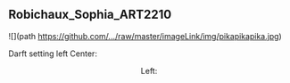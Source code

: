 ## Robichaux_Sophia_ART2210
![](path https://github.com/.../raw/master/imageLink/img/pikapikapika.jpg)

Darft setting left
Center: <div align=center>
Left: <div align=left>